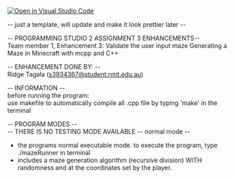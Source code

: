 [![Open in Visual Studio Code](https://classroom.github.com/assets/open-in-vscode-718a45dd9cf7e7f842a935f5ebbe5719a5e09af4491e668f4dbf3b35d5cca122.svg)](https://classroom.github.com/online_ide?assignment_repo_id=15138318&assignment_repo_type=AssignmentRepo)

-- just a template, will update and make it look prettier later -- 

-- PROGRAMMING STUDIO 2 ASSIGNMENT 3 ENHANCEMENTS--<br/>
Team member 1, Enhancement 3: Validate the user input maze
Generating a Maze in Minecraft with mcpp and C++  

-- ENHANCEMENT DONE BY: --<br/>
Ridge Tagala (s3934367@student.rmit.edu.au)<br/>

-- INFORMATION --<br/>
before running the program:<br/>
use makefile to automatically compile all .cpp file by typing 'make' in the terminal 

-- PROGRAM MODES --<br/>
-- THERE IS NO TESTING MODE AVAILABLE
 -- normal mode --<br/>
- the programs normal executable mode. to execute the program, type ./mazeRunner in terminal
- includes a maze generation algorithm (recursive division) WITH randomness and at the coordinates set by the player. 